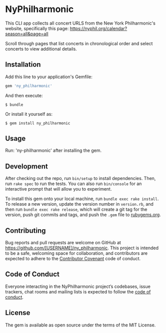 # NyPhilharmonic

This CLI app collects all concert URLS from the New York Philharmonic's website,
specifically this page: https://nyphil.org/calendar?season=all&page=all

Scroll through pages that list concerts in chronological order and select concerts
to view additional details.

## Installation

Add this line to your application's Gemfile:

```ruby
gem 'ny_philharmonic'
```

And then execute:

    $ bundle

Or install it yourself as:

    $ gem install ny_philharmonic

## Usage

Run: 'ny-philharmonic' after installing the gem.

## Development

After checking out the repo, run `bin/setup` to install dependencies. Then, run `rake spec` to run the tests. You can also run `bin/console` for an interactive prompt that will allow you to experiment.

To install this gem onto your local machine, run `bundle exec rake install`. To release a new version, update the version number in `version.rb`, and then run `bundle exec rake release`, which will create a git tag for the version, push git commits and tags, and push the `.gem` file to [rubygems.org](https://rubygems.org).

## Contributing

Bug reports and pull requests are welcome on GitHub at https://github.com/[USERNAME]/ny_philharmonic. This project is intended to be a safe, welcoming space for collaboration, and contributors are expected to adhere to the [Contributor Covenant](http://contributor-covenant.org) code of conduct.

## Code of Conduct

Everyone interacting in the NyPhilharmonic project’s codebases, issue trackers, chat rooms and mailing lists is expected to follow the [code of conduct](https://github.com/[USERNAME]/ny_philharmonic/blob/master/CODE_OF_CONDUCT.md).

## License

The gem is available as open source under the terms of the MIT License.
